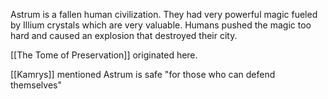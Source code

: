 Astrum is a fallen human civilization. They had very powerful magic fueled by Illium crystals which are very valuable. Humans pushed the magic too hard and caused an explosion that destroyed their city.

[[The Tome of Preservation]] originated here.

[[Kamrys]] mentioned Astrum is safe "for those who can defend themselves"
